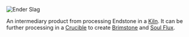 ![Ender Slag](item:betterwithmods:material@39)

An intermediary product from processing Endstone in a [Kiln](../blocks/kiln.md). It can be further processing in a [Crucible](../blocks/crucible.md) to create [Brimstone](brimstone.md) and [Soul Flux](soul_flux.md).